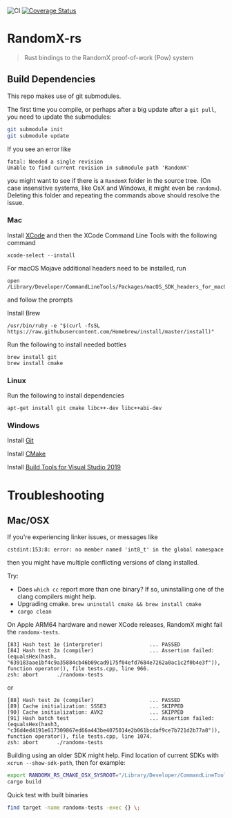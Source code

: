 ![CI](https://github.com/tari-project/randomx-rs/actions/workflows/ci.yml/badge.svg)
[![Coverage Status](https://coveralls.io/repos/github/delta1/randomx-rs/badge.svg?branch=cov-temp)](https://coveralls.io/github/delta1/randomx-rs?branch=cov-temp)

# RandomX-rs

> Rust bindings to the RandomX proof-of-work (Pow) system

## Build Dependencies

This repo makes use of git submodules.

The first time you compile, or perhaps after a big update after a `git pull`, you need to update the submodules:

```bash
git submodule init
git submodule update
```

If you see an error like

```
fatal: Needed a single revision
Unable to find current revision in submodule path 'RandomX'
```

you might want to see if there is a `RandomX` folder in the source tree. (On case insensitive systems, like OsX and Windows, it might
even be `randomx`). Deleting this folder and repeating the commands above should resolve the issue.

### Mac

Install [XCode](https://apps.apple.com/za/app/xcode/id497799835?mt=12) and then the XCode Command Line Tools with the following command

```
xcode-select --install
```

For macOS Mojave additional headers need to be installed, run

```
open /Library/Developer/CommandLineTools/Packages/macOS_SDK_headers_for_macOS_10.14.pkg
```

and follow the prompts

Install Brew

```
/usr/bin/ruby -e "$(curl -fsSL https://raw.githubusercontent.com/Homebrew/install/master/install)"
```

Run the following to install needed bottles

```
brew install git
brew install cmake
```

### Linux

Run the following to install dependencies

```
apt-get install git cmake libc++-dev libc++abi-dev
```

### Windows

Install [Git](https://git-scm.com/download/win)

Install [CMake](https://cmake.org/download/)

Install [Build Tools for Visual Studio 2019](https://visualstudio.microsoft.com/thank-you-downloading-visual-studio/?sku=BuildTools&rel=16)

# Troubleshooting

## Mac/OSX

If you're experiencing linker issues, or messages like

`cstdint:153:8: error: no member named 'int8_t' in the global namespace`

then you might have multiple conflicting versions of clang installed.

Try:

- Does `which cc` report more than one binary? If so, uninstalling one of the clang compilers might help.
- Upgrading cmake. `brew uninstall cmake && brew install cmake`
- `cargo clean`

On Apple ARM64 hardware and newer XCode releases, RandomX might fail the `randomx-tests`.
```
[83] Hash test 1e (interpreter)               ... PASSED
[84] Hash test 2a (compiler)                  ... Assertion failed: (equalsHex(hash, "639183aae1bf4c9a35884cb46b09cad9175f04efd7684e7262a0ac1c2f0b4e3f")), function operator(), file tests.cpp, line 966.
zsh: abort      ./randomx-tests
```
or
```
[88] Hash test 2e (compiler)                  ... PASSED
[89] Cache initialization: SSSE3              ... SKIPPED
[90] Cache initialization: AVX2               ... SKIPPED
[91] Hash batch test                          ... Assertion failed: (equalsHex(hash3, "c36d4ed4191e617309867ed66a443be4075014e2b061bcdaf9ce7b721d2b77a8")), function operator(), file tests.cpp, line 1074.
zsh: abort      ./randomx-tests
```
 Building using an older SDK might help. Find location of current SDKs with `xcrun --show-sdk-path`, then for example:
```bash
export RANDOMX_RS_CMAKE_OSX_SYSROOT="/Library/Developer/CommandLineTools/SDKs/MacOSX12.3.sdk"
cargo build
```
Quick test with built binaries
```bash
find target -name randomx-tests -exec {} \;
```
